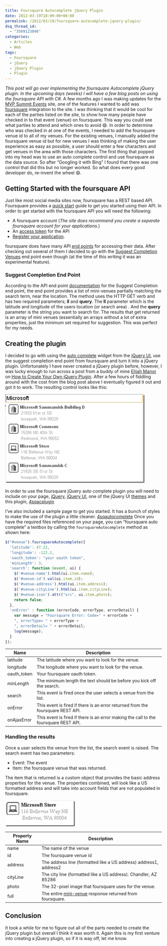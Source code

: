 ```yaml
---
title: Foursquare Autocomplete jQuery Plugin
date: 2012-03-19T18:09:00+00:00
permalink: /2012/03/19/foursquare-autocomplete-jquery-plugin/
dsq_thread_id:
  - "3569123846"
categories:
  - Articles
  - Web
tags:
  - Foursquare
  - jQuery
  - jQuery Plugin
  - Plugin
---
```


_This post will go over implementing the foursquare Autocomplete jQuery plugin. In the upcoming days (weeks) I will have a few blog posts on using the foursquare API with C#._ A few months ago I was making updates for the [MVP Summit Events](http://www.mvpsummitevents.info "MVP Summit Events") site, one of the features I wanted to add was [foursquare](http://www.foursquare.com) integration to the site. I was thinking that it would be cool for each of the parties listed on the site, to show how many people have checked in to that event (venue) on foursquare. This way you could see what parties to attend and which ones to avoid :smile:. In order to determine who was checked in at one of the events, I needed to add the foursquare venue id to all of my venues. For the existing venues, I manually added the foursquare venue id but for new venues I was thinking of making the user experience as easy as possible, a user should enter a few characters and get venues in the area with those characters. The first thing that popped into my head was to use an auto complete control and use foursquare as the data source. So after “Googling it with Bing” I found that there was one control that did this but no longer worked. So what does every good developer do, re-invent the wheel :smile:.

## Getting Started with the foursquare API

Just like most social media sites now, foursquare has a REST based API. Foursquare provides a [quick start](https://developer.foursquare.com/overview/) guide to get you started using their API. In order to get started with the foursquare API you will need the following:

* A foursquare account (_The site does recommend you create a separate foursquare account for your applications._)
* An [access token](https://developer.foursquare.com/overview/auth) for the API
* [Register your application](https://foursquare.com/oauth).

foursquare does have many API [end points](https://developer.foursquare.com/docs/) for accessing their data. After checking out several of them I decided to go with the [Suggest Completion Venues](https://developer.foursquare.com/docs/venues/suggestcompletion) end point even though (at the time of this writing it was an experimental feature).

### Suggest Completion End Point

According to the API end point [documentation](https://developer.foursquare.com/docs/venues/suggestcompletion) for the Suggest Completion end point, the end point provides a list of mini-venues partially matching the search term, near the location. The method uses the HTTP GET verb and has two required parameters; **ll** and **query**. The **ll** parameter which is the latitude and longitude of the users location (or search area) . And the **query** parameter is the string you want to search for. The results that get returned is an array of mini venues (essentially an arrays without a lot of extra properties, just the minimum set required for suggestion. This was perfect for my needs.

## Creating the plugin

I decided to go with using the [auto complete](http://jqueryui.com/demos/autocomplete/) widget from the [jQuery UI](http://jqueryui.com/), use the suggest completion end point from foursquare and turn it into a jQuery plugin. Unfortunately I have never created a jQuery plugin before, however, I was lucky enough to run across a post from a buddy of mine [Elijah Manor](http://elijahmanor.com/) on [How to Create Your Own jQuery Plugin](http://msdn.microsoft.com/en-us/scriptjunkie/ff608209). After a few hours of fiddling around with the cost from the blog post above I eventually figured it out and got it to work. The resulting control looks like this:

[![image](/assets/images/posts/image_thumb_7.png "image")](/assets/images/posts/image_8.png)

In order to use the foursquare jQuery auto complete plugin you will need to include on your page, [jQuery](http://docs.jquery.com/Downloading_jQuery), [jQuery UI](http://jqueryui.com/download), one of the jQuery UI [themes](http://jqueryui.com/themeroller/) and this plugin, [4sqacplugin](/assets/downloads/4sqacplugin.js)

I’ve also included a sample page to get you started. It has a bunch of styles to make the use of the plugin a little cleaner. [4sqautocomplete](/assets/downloads/4sqautocomplete.html) Once you have the required files referenced on your page, you can “foursquare auto complete” a textbox by calling the `foursquareAutocomplete` method as shown here:

```js
$("#venue").foursquareAutocomplete({
  'latitude': 47.22,
  'longitude': -122.2,
  'oauth_token': "your oauth token",
  'minLength': 3,
  'search': function (event, ui) {
    $('#venue-name').html(ui.item.name);
    $('#venue-id').val(ui.item.id);
    $('#venue-address').html(ui.item.address);
    $('#venue-cityLine').html(ui.item.cityLine);
    $('#venue-icon').attr("src", ui.item.photo);
    return false;
  },
  'onError' : function (errorCode, errorType, errorDetail) {
    var message = "Foursquare Error: Code=" + errorCode +
    ", errorType= " + errorType +
    ", errorDetail= " + errorDetail;
    log(message);
  }
});
```

|Name|Description|
|--- |--- |
|latitude|The latitude where you want to look for the venue.|
|longitude|The longitude where you want to look for the venue.|
|oauth_token|Your foursquare oauth token.|
|minLength|The minimum length the text should be before you kick off the search.|
|search|This event is fired once the user selects a venue from the list.|
|onError|This event is fired if there is an error returned from the foursquare REST API.|
|onAjaxError|This event is fired if there is an error making the call to the foursquare REST API.|

### Handling the results

Once a user selects the venue from the list, the search event is raised. The search event has two parameters:

* Event: The event
* Item: the foursquare venue that was returned.

The item that is returned is a custom object that provides the basic address properties for the venue. The properties combined, will look like a US formatted address and will take into account fields that are not populated in foursquare.

[![image](/assets/images/posts/image_thumb_8.png "image")](/assets/images/posts/image_9.png)

|Property Name|Description|
|--- |--- |
|name|The name of the venue|
|id|The foursquare venue id|
|address|The address line (formatted like a US address) address1, address2|
|cityLine|The city line (formatted like a US address). Chandler, AZ 85286|
|photo|The 32-pixel image that foursquare uses for the venue.|
|full|The entire [mini-venue](https://developer.foursquare.com/docs/venues/suggestcompletion) response returned from foursquare.|

## Conclusion

It took a while for me to figure out all of the parts needed to create the jQuery plugin but overall I think it was worth it. Again this is my first venture into creating a jQuery plugin, so if it is way off, let me know.